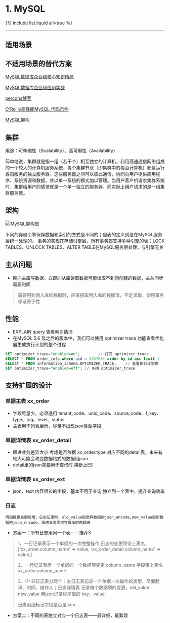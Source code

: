 # 1. MySQL


{% include list.liquid all=true %}

<hr />

## 适用场景

## 不适用场景的替代方案


[MySQL数据库企业级核心知识精品](http://edu.51cto.com/course/course_id-4058.html)

[MySQL数据库企业级应用实战](http://edu.51cto.com/pack/view/id-214.html)

[percona博客](https://www.percona.com/blog/)

[O'Reilly高性能MySQL 代码示例](http://www.highperfmysql.com)

[MySQL架构](https://baijiahao.baidu.com/s?id=1710034614164958724&wfr=spider&for=pc)

## 集群

用途：可伸缩性（Scalability）、高可用性（Availability）

简单地说，集群就是指一组（若干个）相互独立的计算机，利用高速通信网络组成的一个较大的计算机服务系统，每个集群节点（即集群中的每台计算机）都是运行各自服务的独立服务器。这些服务器之间可以彼此通信，协同向用户提供应用程序、系统资源和数据，并以单一系统的模式加以管理。当用户客户机请求集群系统时，集群给用户的感觉就是一个单一独立的服务器，而实际上用户请求的是一组集群服务器。

## 架构

![MySQL架构图](../../../img/NoSQL/MySQL-Structure.png)

不同的存储引擎保存数据和索引的方式是不同的；但表的定义则是在MySQL服务层统一处理的。
事务的实现在存储引擎层，所有事务部支持多种引擎的表；LOCK TABLES、UNLOCK TABLES、ALTER TABLE在MySQL服务层处理，与引擎无关


## 主从问题

* 刚向主库写数据，立即向从库读取数据可能读取不到刚创建的数据，主从同步需要时间
> 需要用到刚入库的数据时，应直接取用入库的数据值，不走读取，使用事务保证原子性


## 性能

* EXPLAIN query 查看索引情况
* 在MySQL 5.6 及之后的版本中，我们可以使用 optimizer trace 功能查看优化器生成执行计划的整个过程
```sql
SET optimizer_trace="enabled=on";        // 打开 optimizer_trace
SELECT * FROM order_info where uid = 5837661 order by id asc limit 1
SELECT * FROM information_schema.OPTIMIZER_TRACE;    // 查看执行计划表
SET optimizer_trace="enabled=off"; // 关闭 optimizer_trace
```

## 支持扩展的设计

### 单据主表 xx_order
* 字段尽量少，必须通用 tenant_code、uniq_code、source_code、f_key、type、tag、level、status
* 主表用于列表展示，尽量不出现json类型字段

### 单据详情表 xx_order_detail
* 跟进业务差异大小 考虑是否依据 xx_order.type 对应不同的detail表，未来有较大可能会改变数据格式的数据用json
* detail里的json需要用于查询时 果断上ES


### 单据详情表 xx_order_ext
* json、text 内容很长的字段，基本不用于查询 独立到一个表中，提升查询效率

### 日志

```danger
明细数据先删后增，日志记录时，old_value取原样数据的json_encode,new_value取新数据的json_encode，跟进业务需求在展示时再翻译
```

* 方案一：所有日志用同一个表——推荐3
> 1、一行记录表示一个单据的一次完整操作 日志的变更项带上表名， ['xx_order.column_name' => value, 'xx_order_detail.column_name' => value,]
> 
> 2、一行记录表示一个单据的一个数据项变更 column_name 字段带上表名 xx_order.column_name
> 
> 3、(1+2)日志表分两个：主日志表记录一个单据一次操作的类型、简要翻译、时间、操作人；日志详情表 记录每个数据项的变更，old_value new_value 用json记录枚举值的 key、value
> 
> 日志明细标记字段是否是json
* 方案二：不同的表独立对应一个日志表——最详细，最繁琐